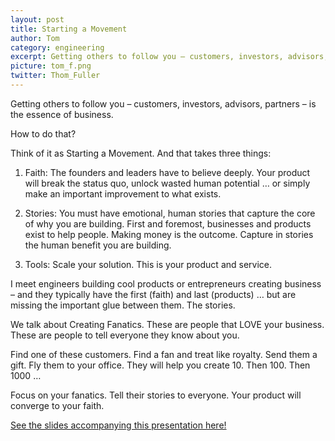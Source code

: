 ```yaml
---
layout: post
title: Starting a Movement
author: Tom
category: engineering
excerpt: Getting others to follow you – customers, investors, advisors, partners – is the essence of business. How to do that? Think of it as Starting a Movement.  And that takes three things&#58; 1. Faith&#58;  The founders and leaders have to believe deeply.  Your product will break the status quo, unlock wasted human potential... or simply make an important improvement to what exists.  2. Stories&#58;  You must have emotional, human stories that capture the core of why you are building.  First and foremost, businesses and products exist to help people.  Making money is the outcome.  Capture in stories the human benefit you are building.
picture: tom_f.png
twitter: Thom_Fuller
---
```

Getting others to follow you – customers, investors, advisors, partners – is the essence of business.

How to do that?  

Think of it as Starting a Movement.  And that takes three things:

1. Faith:  The founders and leaders have to believe deeply.  Your product will break the status quo, unlock wasted human potential … or simply make an important improvement to what exists.

2. Stories:  You must have emotional, human stories that capture the core of why you are building.  First and foremost, businesses and products exist to help people.  Making money is the outcome.  Capture in stories the human benefit you are building.

3. Tools:  Scale your solution.  This is your product and service.

I meet engineers building cool products or entrepreneurs creating business – and they typically have the first (faith) and last (products) … but are missing the important glue between them.  The stories.

We talk about Creating Fanatics.  These are people that LOVE your business.  These are people to tell everyone they know about you.

Find one of these customers.   Find a fan and treat like royalty.  Send them a gift.  Fly them to your office.   They will help you create 10.  Then 100.  Then 1000 …

Focus on your fanatics.  Tell their stories to everyone.  Your product will converge to your faith.

[ See the slides accompanying this presentation here! ](http://www.slideshare.net/abalcells/consumer-research-30918178)
